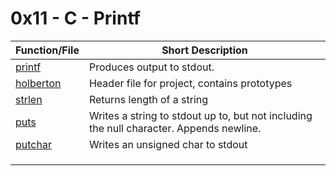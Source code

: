  # 0x11 - C - Printf
Function/File | Short Description
-------|------------
[printf](printf.c) | Produces output to stdout.
[holberton](holberton.h) | Header file for project, contains prototypes
[strlen](_strlen.c) | Returns length of a string
[puts](_puts.c) | Writes a string to stdout up to, but not including the null character. Appends newline. 
[putchar](_putchar.c) | Writes an unsigned char to stdout
[]() | 
[]() | 
[]() | 

